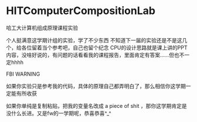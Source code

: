# HITComputerCompositionLab
 哈工大计算机组成原理课程实验
 
个人挺满意这学期计组的实验，学了不少东西
不知道下一届的实验还是不是这几个，给各位留着当个参考吧，自己也留个纪念
CPU的设计思路就是课上讲的PPT内容，没啥好说的，有问题的话看看我的课程报告，里面肯定有答案......但也不一定hhhh

FBI  WARNING

如果你实验只是参考我的代码，具体的原理自己都弄明白了，那么相信你这学期一定能有所收获

如果你单纯是复制粘贴，把我的变量名改成 a piece of shit ，那你这学期肯定是没什么长进。又是fw的一学期呢，恭喜恭喜^_^